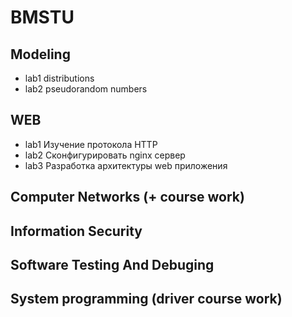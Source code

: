 # BMSTU
## Modeling
* lab1 distributions
* lab2 pseudorandom numbers
## WEB
* lab1 Изучение протокола HTTP
* lab2 Сконфигурировать nginx сервер
* lab3 Разработка архитектуры web приложения
## Computer Networks (+ course work)
## Information Security
## Software Testing And Debuging
## System programming (driver course work)
